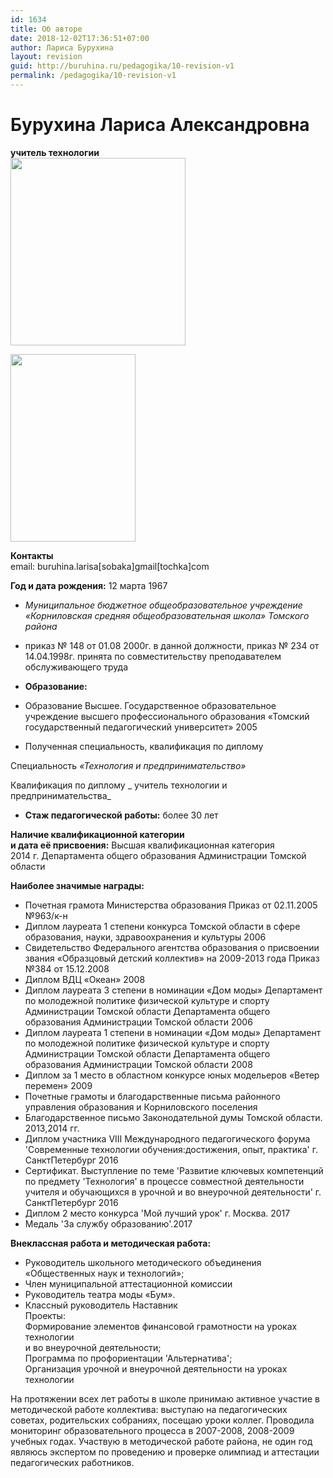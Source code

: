 ```yaml
---
id: 1634
title: Об авторе
date: 2018-12-02T17:36:51+07:00
author: Лариса Бурухина
layout: revision
guid: http://buruhina.ru/pedagogika/10-revision-v1
permalink: /pedagogika/10-revision-v1
---
```

# Бурухина Лариса Александровна

**учитель технологии**  
[<img src="http://buruhina.ru/wp-content/uploads/2018/02/1-280x300.png" alt="" width="280" height="300" class="alignnone size-medium wp-image-1396" srcset="http://buruhina.ru/wp-content/uploads/2018/02/1-280x300.png 280w, http://buruhina.ru/wp-content/uploads/2018/02/1.png 335w" sizes="(max-width: 280px) 100vw, 280px" />](http://buruhina.ru/wp-content/uploads/2018/02/1.png)

[<img class="alignnone size-medium wp-image-1351" src="http://buruhina.ru/wp-content/uploads/2012/06/IMG_4598-200x300.jpg" alt="" width="200" height="300" srcset="http://buruhina.ru/wp-content/uploads/2012/06/IMG_4598-200x300.jpg 200w, http://buruhina.ru/wp-content/uploads/2012/06/IMG_4598-768x1154.jpg 768w, http://buruhina.ru/wp-content/uploads/2012/06/IMG_4598-682x1024.jpg 682w" sizes="(max-width: 200px) 100vw, 200px" />](http://buruhina.ru/wp-content/uploads/2012/06/IMG_4598.jpg)

**Контакты**  
email: buruhina.larisa[sobaka]gmail[tochka]com

**Год и дата рождения:** 12 марта 1967

  * _Муниципальное бюджетное общеобразовательное учреждение «Корниловская средняя общеобразовательная школа» Томского района_
  * приказ № 148 от 01.08 2000г. в данной должности, приказ № 234 от 14.04.1998г. принята по совместительству преподавателем обслуживающего труда

  * **Образование:**
  * Образование Высшее. Государственное образовательное учреждение высшего профессионального образования «Томский государственный педагогический университет» 2005
  * Полученная специальность, квалификация по диплому

Специальность _«Технология и предпринимательство»_

Квалификация по диплому _ учитель технологии и предпринимательства_ 

  * **Стаж педагогической работы:** более 30 лет

**Наличие квалификационной категории  
и дата её присвоения:** Высшая квалификационная категория  
2014 г. Департамента общего образования Администрации Томской области

**Наиболее значимые награды:**

  * Почетная грамота Министерства образования Приказ от 02.11.2005 №963/к-н
  * Диплом лауреата 1 степени конкурса Томской области в сфере образования, науки, здравоохранения и культуры 2006
  * Свидетельство Федерального агентства образования о присвоении звания «Образцовый детский коллектив» на 2009-2013 года Приказ №384 от 15.12.2008
  * Диплом ВДЦ «Океан» 2008
  * Диплом лауреата 3 степени в номинации «Дом моды» Департамент по молодежной политике физической культуре и спорту Администрации Томской области Департамента общего образования Администрации Томской области 2006
  * Диплом лауреата 1 степени в номинации «Дом моды» Департамент по молодежной политике физической культуре и спорту Администрации Томской области Департамента общего образования Администрации Томской области 2008
  * Диплом за 1 место в областном конкурсе юных модельеров «Ветер перемен» 2009
  * Почетные грамоты и благодарственные письма районного управления образования и Корниловского поселения
  * Благодарственное письмо Законодательной думы Томской области. 2013,2014 гг.
  * Диплом участника VIII Международного педагогического форума 'Современные технологии обучения:достижения, опыт, практика' г. СанктПетербург 2016
  * Сертификат. Выступление по теме 'Развитие ключевых компетенций по предмету 'Технология' в процессе совместной деятельности учителя и обучающихся в урочной и во внеурочной деятельности' г. СанктПетербург 2016
  * Диплом 2 место конкурса 'Мой лучший урок' г. Москва. 2017
  * Медаль 'За службу образованию'.2017

**Внеклассная работа и методическая работа:**

  * Руководитель школьного методического объединения «Общественных наук и технологий»;
  * Член муниципальной аттестационной комиссии
  * Руководитель театра моды «Бум».
  * Классный руководитель
Наставник  
Проекты:  
Формирование элементов финансовой грамотности на уроках технологии  
и во внеурочной деятельности;  
Программа по профориентации 'Альтернатива';  
Организация урочной и внеурочной деятельности на уроках технологии </ul> 

На протяжении всех лет работы в школе принимаю активное участие в методической работе коллектива: выступаю на педагогических советах, родительских собраниях, посещаю уроки коллег. Проводила мониторинг образовательного процесса в 2007-2008, 2008-2009 учебных годах. Участвую в методической работе района, не один год являюсь экспертом по проведению и проверке олимпиад и аттестации педагогических работников.